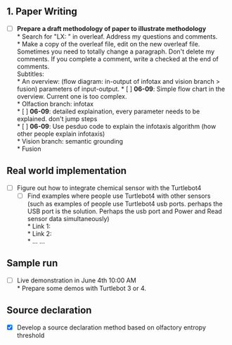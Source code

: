 ## 1. Paper Writing
* [ ] **Prepare a draft methodology of paper to illustrate methodology**  
      * Search for "LX: " in overleaf. Address my questions and comments.  
      * Make a copy of the overleaf file, edit on the new overleaf file. Sometimes you need to totally change a paragraph. Don't delete my comments. If you complete a comment, write a checked at the end of comments.  
      Subtitles:  
      * An overview: (flow diagram: in-output of infotax and vision branch > fusion) parameters of input-output.
           * [ ] **06-09**: Simple flow chart in the overview. Current one is too complex.  
      * Olfaction branch: infotax  
           * [ ] **06-09**: detailed explaination, every parameter needs to be explained. don't jump steps  
           * [ ] **06-09**: Use pesduo code to explain the infotaxis algorithm (how other people explain infotaxis)  
      * Vision branch: semantic grounding  
      * Fusion  
      
## Real world implementation
* [ ] Figure out how to integrate chemical sensor with the Turtlebot4  
    * [ ] Find examples where people use Turtlebot4 with other sensors (such as examples of people use Turtlebot4 usb ports. perhaps the USB port is the solution. Perhaps the usb port and Power and Read sensor data simultaneously)  
            * Link 1:  
            * Link 2:  
            * ... ...  
      
## Sample run
* [ ] Live demonstration in June 4th 10:00 AM  
      * Prepare some demos with Turtlebot 3 or 4.  

## Source declaration  
* [x] Develop a source declaration method based on olfactory entropy threshold  

